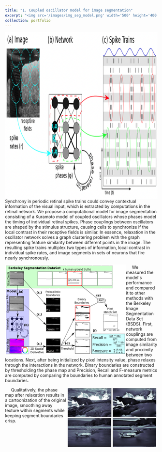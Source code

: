 ```yaml
---
title: "1. Coupled oscillator model for image segmentation"
excerpt: "<img src='/images/img_seg_model.png' width='500' height='400'/> &nbsp;&nbsp;&nbsp;&nbsp;&nbsp;&nbsp;&nbsp;&nbsp; <img src='/images/cartoonization.png' width='300' height='200'/> <br/> Inspired by neuroscience and the retina, we pioneered a model that performs image segmentation by grouping together nearby image regions with similar features in phase space, resulting in a cartoonization of the image. The model simulates phase relaxation in a system of coupled Kuramoto oscillators with the strength of interaction defined by the Topographic Modularity between regions in the image. We demonstrate that this method outperforms other graph theoretic network construction methods as well as spectral Eigen-based methods for community detection by evaluating performance on the Berkeley Image Segmentation Dataset (BSDS)."
collection: portfolio
---
```


<img src='/images/img_seg_model.png' align='center' width='700' height='550'/> 
<br/> 
Synchrony in periodic retinal spike trains could convey contextual information of the visual input, which is extracted by computations in the retinal network. We propose a computational model for image segmentation consisting of a Kuramoto model of coupled oscillators whose phases model the timing of individual retinal spikes. Phase couplings between oscillators are shaped by the stimulus structure, causing cells to synchronize if the local contrast in their receptive fields is similar. In essence, relaxation in the oscillator network solves a graph clustering problem with the graph representing feature similarity between different points in the image. The resulting spike trains multiplex two types of information, local contrast in individual spike rates, and image segments in sets of neurons that fire nearly synchronously.

<img src='/images/SegAssessPipeline.png' align='left' width='400' height='300'/> &nbsp;&nbsp;&nbsp;&nbsp;
 We measured the model's performance and compared it to other methods with the Berkeley Image Segmentation Data Set (BSDS). First, network couplings are computed from image similarity and proximity between two locations. Next, after being initialized by pixel intensity value, phase relaxes through the interactions in the network. Binary boundaries are constructed by thresholding the phase map and Precision, Recall and F-measure metrics are computed by comparing the boundaries to human annotated segment boundaries. 

<img src='/images/cartoonization.png' align='right' width='300' height='200'/> &nbsp;&nbsp;&nbsp;&nbsp; Qualitatively, the phase map after relaxation results in a cartoonization of the original image, smoothing away texture within segments while keeping segment boundaries crisp.